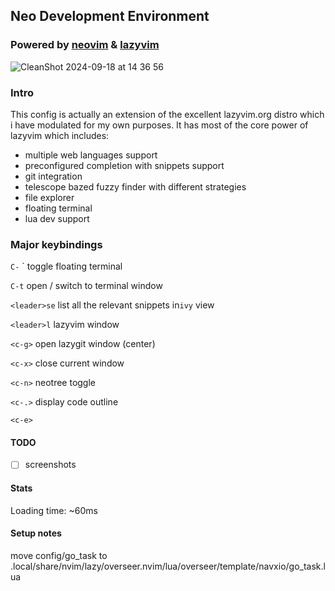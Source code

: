 ## Neo Development Environment

### Powered by [neovim](https://neovim.io) & [lazyvim](https://github.com/lazyvim/lazyvim)

![CleanShot 2024-09-18 at 14 36 56](https://github.com/user-attachments/assets/e17f314c-6d95-43b3-b942-dfc26a625f03)


### Intro

This config is actually an extension of the excellent lazyvim.org distro which i have modulated for my own purposes. It has most of the core power of lazyvim which includes:

- multiple web languages support
- preconfigured completion with snippets support
- git integration
- telescope bazed fuzzy finder with different strategies
- file explorer
- floating terminal
- lua dev support

### Major keybindings

`C-` ` toggle floating terminal

`C-t` open / switch to terminal window

`<leader>se` list all the relevant snippets in`ivy` view

`<leader>l` lazyvim window

`<c-g>` open lazygit window (center)

`<c-x>` close current window

`<c-n>` neotree toggle

`<c-.>` display code outline

`<c-e>`

#### TODO

- [ ] screenshots

#### Stats

Loading time: ~60ms

#### Setup notes

move config/go_task to .local/share/nvim/lazy/overseer.nvim/lua/overseer/template/navxio/go_task.lua
